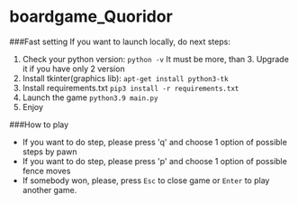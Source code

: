 # boardgame_Quoridor
###Fast setting
If you want to launch locally, do next steps:
1. Check your python version: ```python -v```
It must be  more, than 3. Upgrade it if you have only 2 version
2. Install tkinter(graphics lib): ```apt-get install python3-tk```
3. Install requirements.txt ```pip3 install -r requirements.txt```
4. Launch the game ```python3.9 main.py```
5. Enjoy

###How to play
- If you want to do step, please press 'q' and choose 1 option of possible steps by pawn
- If you want to do step, please press 'p' and choose 1 option of possible fence moves
- If somebody won, please, press `Esc` to close game or `Enter` to play another game.
